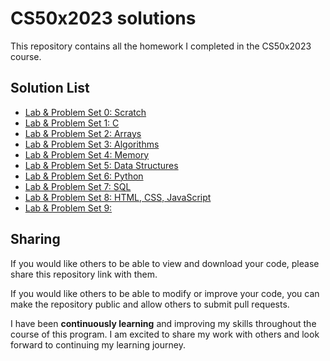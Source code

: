 # CS50x2023 solutions

This repository contains all the homework I completed in the CS50x2023 course.

## Solution List

- [Lab & Problem Set 0: Scratch](https://github.com/Xiangyu2141480/CS50x_2023/tree/main/week0)
- [Lab & Problem Set 1: C](https://github.com/Xiangyu2141480/CS50x_2023/tree/main/week1)
- [Lab & Problem Set 2: Arrays](https://github.com/Xiangyu2141480/CS50x_2023/tree/main/week2)
- [Lab & Problem Set 3: Algorithms](https://github.com/Xiangyu2141480/CS50x_2023/tree/main/week3)
- [Lab & Problem Set 4: Memory](https://github.com/Xiangyu2141480/CS50x_2023/tree/main/week4)
- [Lab & Problem Set 5: Data Structures](https://github.com/Xiangyu2141480/CS50x_2023/tree/main/week5)
- [Lab & Problem Set 6: Python](https://github.com/Xiangyu2141480/CS50x_2023/tree/main/week6)
- [Lab & Problem Set 7: SQL](https://github.com/Xiangyu2141480/CS50x_2023/tree/main/week7)
- [Lab & Problem Set 8: HTML, CSS, JavaScript](https://github.com/Xiangyu2141480/CS50x_2023/tree/main/week8)
- [Lab & Problem Set 9: ](https://github.com/Xiangyu2141480/CS50x_2023/tree/main/week9)

## Sharing

If you would like others to be able to view and download your code, please share this repository link with them.

If you would like others to be able to modify or improve your code, you can make the repository public and allow others to submit pull requests.

I have been **continuously learning** and improving my skills throughout the course of this program. I am excited to share my work with others and look forward to continuing my learning journey.

